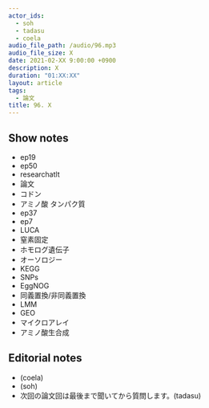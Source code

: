 ```yaml
---
actor_ids:
  - soh
  - tadasu
  - coela
audio_file_path: /audio/96.mp3
audio_file_size: X
date: 2021-02-XX 9:00:00 +0900
description: X
duration: "01:XX:XX"
layout: article
tags:
  - 論文
title: 96. X
---
```

## Show notes 
- ep19
- ep50
- researchatlt
- 論文
- コドン
- アミノ酸
 タンパク質
- ep37
- ep7
- LUCA
- 窒素固定
- ホモログ遺伝子
- オーソロジー
- KEGG
- SNPs
- EggNOG
- 同義置換/非同義置換
- LMM
- GEO
- マイクロアレイ
- アミノ酸生合成

## Editorial notes
- (coela)
- (soh)
- 次回の論文回は最後まで聞いてから質問します。(tadasu)
